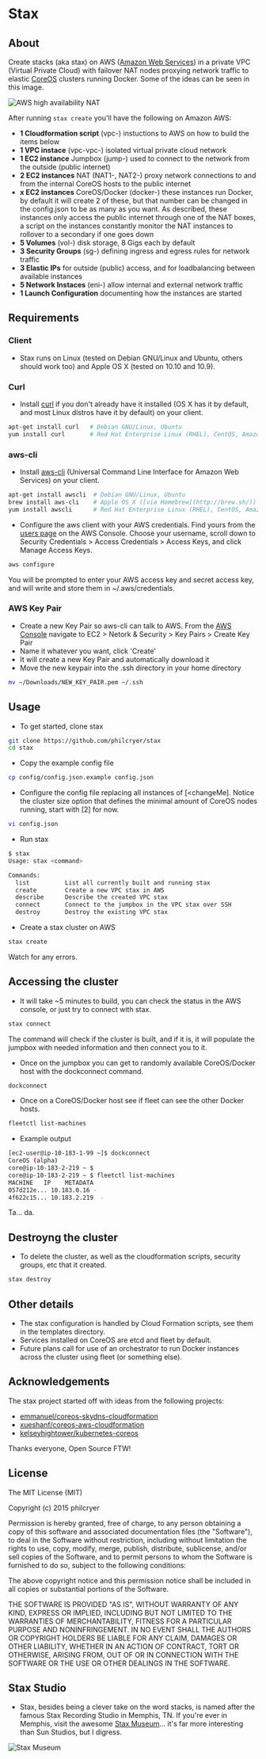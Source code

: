 # Stax

## About

Create stacks (aka stax) on AWS ([Amazon Web Services](aws.amazon.com)) in a private VPC (Virtual Private Cloud) with failover NAT nodes proxying network traffic to elastic [CoreOS](https://coreos.com/) clusters running Docker. Some of the ideas can be seen in this image.

![AWS high availability NAT](docs/aws-ha-nat.png)

After running `stax create` you'll have the following on Amazon AWS:

* __1 Cloudformation script__ (vpc-) instuctions to AWS on how to build the items below
* __1 VPC instace__ (vpc-vpc-) isolated virtual private cloud network
* __1 EC2 instance__ Jumpbox (jump-) used to connect to the network from the outside (public internet)
* __2 EC2 instances__ NAT (NAT1-, NAT2-) proxy network connections to and from the internal CoreOS hosts to the public internet
* __x EC2 instances__ CoreOS/Docker (docker-) these instances run Docker, by default it will create 2 of these, but that number can be changed in the config.json to be as many as you want. As described, these instances only access the public internet through one of the NAT boxes, a script on the instances constantly monitor the NAT instances to rollover to a secondary if one goes down
* __5 Volumes__ (vol-) disk storage, 8 Gigs each by default
* __3 Security Groups__ (sg-) defining ingress and egress rules for network traffic
* __3 Elastic IPs__ for outside (public) access, and for loadbalancing between available instances
* __5 Network Instaces__ (eni-) allow internal and external network traffic
* __1 Launch Configuration__ documenting how the instances are started

## Requirements

### Client

* Stax runs on Linux (tested on Debian GNU/Linux and Ubuntu, others should work too) and Apple OS X (tested on 10.10 and 10.9).

### Curl

* Install [curl](http://curl.haxx.se/) if you don't already have it installed (OS X has it by default, and most Linux distros have it by default) on your client.

```bash
apt-get install curl   # Debian GNU/Linux, Ubuntu
yum install curl       # Red Hat Enterprise Linux (RHEL), CentOS, Amazon Linux
```

### aws-cli

* Install [aws-cli](https://github.com/aws/aws-cli) (Universal Command Line Interface for Amazon Web Services) on your client.

```bash
apt-get install awscli  # Debian GNU/Linux, Ubuntu
brew install aws-cli    # Apple OS X ([via Homebrew](http://brew.sh/))
yum install awscli      # Red Hat Enterprise Linux (RHEL), CentOS, Amazon Linux
```

* Configure the aws client with your AWS credentials. Find yours from the [users page](https://console.aws.amazon.com/iam/home#users) on the AWS Console. Choose your username, scroll down to Security Credentials > Access Credentials > Access Keys, and click Manage Access Keys.

```bash
aws configure
```

You will be prompted to enter your AWS access key and secret access key, and will write and store them in ~/.aws/credentials.

### AWS Key Pair

* Create a new Key Pair so aws-cli can talk to AWS. From the [AWS Console](https://console.aws.amazon.com/ec2/v2/home) navigate to EC2 > Netork & Security > Key Pairs > Create Key Pair
* Name it whatever you want, click 'Create'
* It will create a new Key Pair and automatically download it
* Move the new keypair into the .ssh directory in your home directory

```bash
mv ~/Downloads/NEW_KEY_PAIR.pem ~/.ssh
```

## Usage

* To get started, clone stax

```bash
git clone https://github.com/philcryer/stax
cd stax
```

* Copy the example config file

```bash
cp config/config.json.example config.json
```

* Configure the config file replacing all instances of [<changeMe]. Notice the cluster size option that defines the minimal amount of CoreOS nodes running, start with [2] for now.

```bash
vi config.json
```

* Run stax

```bash
$ stax
Usage: stax <command>

Commands:
  list          List all currently built and running stax
  create        Create a new VPC stax in AWS
  describe      Describe the created VPC stax
  connect       Connect to the jumpbox in the VPC stax over SSH
  destroy       Destroy the existing VPC stax
```

* Create a stax cluster on AWS

```bash
stax create
```

Watch for any errors.

## Accessing the cluster

* It will take ~5 minutes to build, you can check the status in the AWS console, or just try to connect with stax.

```bash
stax connect
```

The command will check if the cluster is built, and if it is, it will populate the jumpbox with needed information and then connect you to it.

* Once on the jumpbox you can get to randomly available CoreOS/Docker host with the dockconnect command.

```bash
dockconnect
```

* Once on a CoreOS/Docker host see if fleet can see the other Docker hosts.

```bash
fleetctl list-machines
```

* Example output
```bash
[ec2-user@ip-10-183-1-99 ~]$ dockconnect
CoreOS (alpha)
core@ip-10-183-2-219 ~ $
core@ip-10-183-2-219 ~ $ fleetctl list-machines
MACHINE   IP    METADATA
057d212e... 10.183.0.16 -
4f622c15... 10.183.2.219  -
```

Ta... da.

## Destroyng the cluster

* To delete the cluster, as well as the cloudformation scripts, security groups, etc that it created.

```bash
stax destroy
```

## Other details

* The stax configuration is handled by Cloud Formation scripts, see them in the templates directory.
* Services installed on CoreOS are etcd and fleet by default.
* Future plans call for use of an orchestrator to run Docker instances across the cluster using fleet (or something else).

## Acknowledgements

The stax project started off with ideas from the following projects:

* [emmanuel/coreos-skydns-cloudformation](https://github.com/emmanuel/coreos-skydns-cloudformation)
* [xueshanf/coreos-aws-cloudformation](https://github.com/xueshanf/coreos-aws-cloudformation)
* [kelseyhightower/kubernetes-coreos](https://github.com/kelseyhightower/kubernetes-coreos)

Thanks everyone, Open Source FTW!

## License

The MIT License (MIT)

Copyright (c) 2015 philcryer

Permission is hereby granted, free of charge, to any person obtaining a copy
of this software and associated documentation files (the "Software"), to deal
in the Software without restriction, including without limitation the rights
to use, copy, modify, merge, publish, distribute, sublicense, and/or sell
copies of the Software, and to permit persons to whom the Software is
furnished to do so, subject to the following conditions:

The above copyright notice and this permission notice shall be included in all
copies or substantial portions of the Software.

THE SOFTWARE IS PROVIDED "AS IS", WITHOUT WARRANTY OF ANY KIND, EXPRESS OR
IMPLIED, INCLUDING BUT NOT LIMITED TO THE WARRANTIES OF MERCHANTABILITY,
FITNESS FOR A PARTICULAR PURPOSE AND NONINFRINGEMENT. IN NO EVENT SHALL THE
AUTHORS OR COPYRIGHT HOLDERS BE LIABLE FOR ANY CLAIM, DAMAGES OR OTHER
LIABILITY, WHETHER IN AN ACTION OF CONTRACT, TORT OR OTHERWISE, ARISING FROM,
OUT OF OR IN CONNECTION WITH THE SOFTWARE OR THE USE OR OTHER DEALINGS IN THE
SOFTWARE.

## Stax Studio

* Stax, besides being a clever take on the word stacks, is named after the famous Stax Recording Studio in Memphis, TN. If you're ever in Memphis, visit the awesome [Stax Museum](http://www.staxmuseum.com/)... it's far more interesting than Sun Studios, but I digress.

![Stax Museum](https://media-cdn.tripadvisor.com/media/photo-s/01/70/29/68/stax-recording-studio.jpg)
